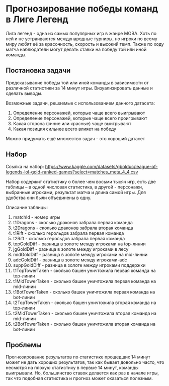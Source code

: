 # Прогнозирование победы команд в Лиге Легенд

Лига легенд - одна из самых популярных игр в жанре MOBA. Хоть по
ней и не устраиваются международные турниры, но игроки по всему миру
любят её за красочность, скорость и высокий темп. Также по ходу матча
наблюдатели могут делать ставки на победу той или иной команды. 

## Постановка задачи

Предсказывание победы той или иной команды в
зависимости от различной статистики за 14 минут игры. Визуализировать данные и сделать выводы.

Возможные задачи, решаемые с использованием данного датасета:

1. Определение персонажей, которые чаще всего выигрывают
2. Определение персонажей, которые чаще всего проигрывают
3. Какая сторона (синие или красные) чаще выигрывают
4. Какая позиция сильнее всего влияет на победу

Можно придумать ещё множество задач - это хороший датасет

## Набор
Ссылка на набор: https://www.kaggle.com/datasets/gbolduc/league-of-legends-lol-gold-ranked-games?select=matches_meta_4_4.csv

Набор содержит статистику о более чем восьми тысяч игр, есть две таблицы – в одной числовая статистика, в другой - персонажи, выбранные игроками, результат матча и длина самой игры. Для удобства они были объединены в одну.

Описание таблицы:
1. matchId - номер игры
2. t1Dragons - сколько драконов забрала первая команда
3. t2Dragons - сколько драконов забрала вторая команда
4. t1Rift - сколько герольдов забрала первая команда
5. t2Rift - сколько герольдов забрала первая команда
6. topGoldDiff - разница в золоте между игроками на top-линии
7. jgGoldDiff - разница в золоте между игроками в лесу
8. midGoldDiff - разница в золоте между игроками на mid-линии
9. adcGoldDiff - разница в золоте между игроками-adc
10. suppGoldDiff - разница в золоте между игроками поддержки
11. t1TopTowerTaken - сколько башен уничтожила первая команда на top-линии
12. t1MidTowerTaken - сколько башен уничтожила первая команда на mid-линии
13. t1BotTowerTaken - сколько башен уничтожила первая команда на bot-линии
14. t2TopTowerTaken - сколько башен уничтожила вторая команда на top-линии
15. t2MidTowerTaken - сколько башен уничтожила вторая команда на mid-линии
16. t2BotTowerTaken - сколько башен уничтожила вторая команда на bot-линии

## Проблемы

Прогнозирование результатов по статистике прошедших 14 минут может не дать хороших результатов, так как бывает довольно часто, что несмотря на плохую статистику в первые 14 минут, команды выигрывали. Но, большинство ставок делается как раз в начале игры, так что подобная статистика и прогноз может оказаться полезным.

